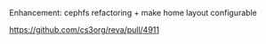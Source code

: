 Enhancement: cephfs refactoring + make home layout configurable

https://github.com/cs3org/reva/pull/4911
